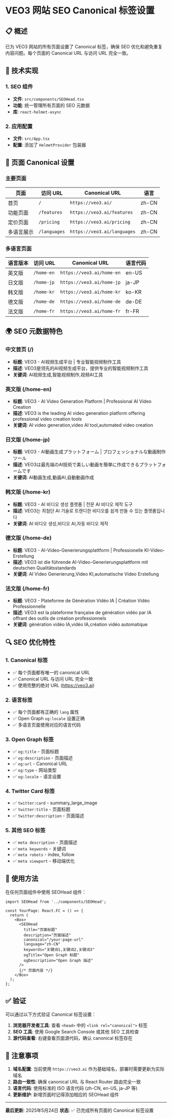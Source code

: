 # VEO3 网站 SEO Canonical 标签设置

## 📋 概述

已为 VEO3 网站的所有页面设置了 Canonical 标签，确保 SEO 优化和避免重复内容问题。每个页面的 Canonical URL 与访问 URL 完全一致。

## 🔧 技术实现

### 1. SEO 组件
- **文件**: `src/components/SEOHead.tsx`
- **功能**: 统一管理所有页面的 SEO 元数据
- **库**: `react-helmet-async`

### 2. 应用配置
- **文件**: `src/App.tsx`
- **配置**: 添加了 `HelmetProvider` 包装器

## 📄 页面 Canonical 设置

### 主要页面

| 页面 | 访问 URL | Canonical URL | 语言 |
|------|----------|---------------|------|
| 首页 | `/` | `https://veo3.ai/` | zh-CN |
| 功能页面 | `/features` | `https://veo3.ai/features` | zh-CN |
| 定价页面 | `/pricing` | `https://veo3.ai/pricing` | zh-CN |
| 多语言展示 | `/languages` | `https://veo3.ai/languages` | zh-CN |

### 多语言页面

| 语言版本 | 访问 URL | Canonical URL | 语言代码 |
|----------|----------|---------------|----------|
| 英文版 | `/home-en` | `https://veo3.ai/home-en` | en-US |
| 日文版 | `/home-jp` | `https://veo3.ai/home-jp` | ja-JP |
| 韩文版 | `/home-kr` | `https://veo3.ai/home-kr` | ko-KR |
| 德文版 | `/home-de` | `https://veo3.ai/home-de` | de-DE |
| 法文版 | `/home-fr` | `https://veo3.ai/home-fr` | fr-FR |

## 🌍 SEO 元数据特色

### 中文首页 (/)
- **标题**: VEO3 - AI视频生成平台 | 专业智能视频制作工具
- **描述**: VEO3是领先的AI视频生成平台，提供专业的智能视频制作工具
- **关键词**: AI视频生成,智能视频制作,视频AI工具

### 英文版 (/home-en)
- **标题**: VEO3 - AI Video Generation Platform | Professional AI Video Creation
- **描述**: VEO3 is the leading AI video generation platform offering professional video creation tools
- **关键词**: AI video generation,video AI tool,automated video creation

### 日文版 (/home-jp)
- **标题**: VEO3 - AI動画生成プラットフォーム | プロフェッショナルな動画制作ツール
- **描述**: VEO3は最先端のAI技術で美しい動画を簡単に作成できるプラットフォームです
- **关键词**: AI動画生成,動画AI,自動動画作成

### 韩文版 (/home-kr)
- **标题**: VEO3 - AI 비디오 생성 플랫폼 | 전문 AI 비디오 제작 도구
- **描述**: VEO3는 최첨단 AI 기술로 트렌디한 비디오를 쉽게 만들 수 있는 플랫폼입니다
- **关键词**: AI 비디오 생성,비디오 AI,자동 비디오 제작

### 德文版 (/home-de)
- **标题**: VEO3 - AI-Video-Generierungsplattform | Professionelle KI-Video-Erstellung
- **描述**: VEO3 ist die führende AI-Video-Generierungsplattform mit deutschen Qualitätsstandards
- **关键词**: AI Video Generierung,Video KI,automatische Video Erstellung

### 法文版 (/home-fr)
- **标题**: VEO3 - Plateforme de Génération Vidéo IA | Création Vidéo Professionnelle
- **描述**: VEO3 est la plateforme française de génération vidéo par IA offrant des outils de création professionnels
- **关键词**: génération vidéo IA,vidéo IA,création vidéo automatique

## 🔍 SEO 优化特性

### 1. Canonical 标签
- ✅ 每个页面都有唯一的 canonical URL
- ✅ Canonical URL 与访问 URL 完全一致
- ✅ 使用完整的绝对 URL (https://veo3.ai)

### 2. 语言标签
- ✅ 每个页面都有正确的 `lang` 属性
- ✅ Open Graph `og:locale` 设置正确
- ✅ 多语言页面使用对应的语言代码

### 3. Open Graph 标签
- ✅ `og:title` - 页面标题
- ✅ `og:description` - 页面描述
- ✅ `og:url` - Canonical URL
- ✅ `og:type` - 网站类型
- ✅ `og:locale` - 语言设置

### 4. Twitter Card 标签
- ✅ `twitter:card` - summary_large_image
- ✅ `twitter:title` - 页面标题
- ✅ `twitter:description` - 页面描述

### 5. 其他 SEO 标签
- ✅ `meta description` - 页面描述
- ✅ `meta keywords` - 关键词
- ✅ `meta robots` - index, follow
- ✅ `meta viewport` - 移动端优化

## 🚀 使用方法

在任何页面组件中使用 SEOHead 组件：

```tsx
import SEOHead from '../components/SEOHead';

const YourPage: React.FC = () => {
  return (
    <Box>
      <SEOHead
        title="页面标题"
        description="页面描述"
        canonical="/your-page-url"
        language="zh-CN"
        keywords="关键词1,关键词2,关键词3"
        ogTitle="Open Graph 标题"
        ogDescription="Open Graph 描述"
      />
      {/* 页面内容 */}
    </Box>
  );
};
```

## ✅ 验证

可以通过以下方式验证 Canonical 标签设置：

1. **浏览器开发者工具**: 查看 `<head>` 中的 `<link rel="canonical">` 标签
2. **SEO 工具**: 使用 Google Search Console 或其他 SEO 工具检查
3. **源代码查看**: 右键查看页面源代码，确认 canonical 标签存在

## 📝 注意事项

1. **域名配置**: 当前使用 `https://veo3.ai` 作为基础域名，部署时需要更新为实际域名
2. **路由一致性**: 确保 canonical URL 与 React Router 路由完全一致
3. **语言代码**: 使用标准的 ISO 语言代码 (zh-CN, en-US, ja-JP 等)
4. **更新维护**: 新增页面时记得添加相应的 SEOHead 组件

---

**最后更新**: 2025年5月24日
**状态**: ✅ 已完成所有页面的 Canonical 标签设置 